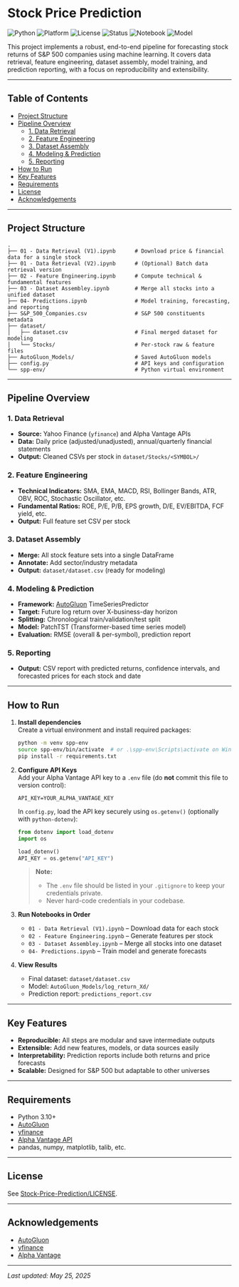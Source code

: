 # Stock Price Prediction

![Python](https://img.shields.io/badge/python-3.12-blue)
![Platform](https://img.shields.io/badge/platform-Windows-lightgrey)
![License](https://img.shields.io/badge/license-MIT-green)
![Status](https://img.shields.io/badge/status-Active-brightgreen)
![Notebook](https://img.shields.io/badge/Notebook-Jupyter-orange)
![Model](https://img.shields.io/badge/AutoML-AutoGluon-blueviolet)

This project implements a robust, end-to-end pipeline for forecasting stock returns of S&P 500 companies using machine learning. It covers data retrieval, feature engineering, dataset assembly, model training, and prediction reporting, with a focus on reproducibility and extensibility.

---

## Table of Contents

- [Project Structure](#project-structure)
- [Pipeline Overview](#pipeline-overview)
  - [1. Data Retrieval](#1-data-retrieval)
  - [2. Feature Engineering](#2-feature-engineering)
  - [3. Dataset Assembly](#3-dataset-assembly)
  - [4. Modeling & Prediction](#4-modeling--prediction)
  - [5. Reporting](#5-reporting)
- [How to Run](#how-to-run)
- [Key Features](#key-features)
- [Requirements](#requirements)
- [License](#license)
- [Acknowledgements](#acknowledgements)

---

## Project Structure

```
.
├── 01 - Data Retrieval (V1).ipynb      # Download price & financial data for a single stock
├── 01 - Data Retrieval (V2).ipynb      # (Optional) Batch data retrieval version
├── 02 - Feature Engineering.ipynb      # Compute technical & fundamental features
├── 03 - Dataset Assembley.ipynb        # Merge all stocks into a unified dataset
├── 04- Predictions.ipynb               # Model training, forecasting, and reporting
├── S&P_500_Companies.csv               # S&P 500 constituents metadata
├── dataset/
│   ├── dataset.csv                     # Final merged dataset for modeling
│   └── Stocks/                         # Per-stock raw & feature files
├── AutoGluon_Models/                   # Saved AutoGluon models
├── config.py                           # API keys and configuration
└── spp-env/                            # Python virtual environment
```

---

## Pipeline Overview

### 1. Data Retrieval

- **Source:** Yahoo Finance (`yfinance`) and Alpha Vantage APIs
- **Data:** Daily price (adjusted/unadjusted), annual/quarterly financial statements
- **Output:** Cleaned CSVs per stock in `dataset/Stocks/<SYMBOL>/`

### 2. Feature Engineering

- **Technical Indicators:** SMA, EMA, MACD, RSI, Bollinger Bands, ATR, OBV, ROC, Stochastic Oscillator, etc.
- **Fundamental Ratios:** ROE, P/E, P/B, EPS growth, D/E, EV/EBITDA, FCF yield, etc.
- **Output:** Full feature set CSV per stock

### 3. Dataset Assembly

- **Merge:** All stock feature sets into a single DataFrame
- **Annotate:** Add sector/industry metadata
- **Output:** `dataset/dataset.csv` (ready for modeling)

### 4. Modeling & Prediction

- **Framework:** [AutoGluon](https://auto.gluon.ai/) TimeSeriesPredictor
- **Target:** Future log return over X-business-day horizon
- **Splitting:** Chronological train/validation/test split
- **Model:** PatchTST (Transformer-based time series model)
- **Evaluation:** RMSE (overall & per-symbol), prediction report

### 5. Reporting

- **Output:** CSV report with predicted returns, confidence intervals, and forecasted prices for each stock and date

---

## How to Run

1. **Install dependencies**  
   Create a virtual environment and install required packages:
   ```sh
   python -m venv spp-env
   source spp-env/bin/activate  # or .\spp-env\Scripts\activate on Windows
   pip install -r requirements.txt
   ```

2. **Configure API Keys**  
   Add your Alpha Vantage API key to a `.env` file (do **not** commit this file to version control):
   ```
   API_KEY=YOUR_ALPHA_VANTAGE_KEY
   ```
   In `config.py`, load the API key securely using `os.getenv()` (optionally with `python-dotenv`):
   ```python
   from dotenv import load_dotenv
   import os

   load_dotenv()
   API_KEY = os.getenv("API_KEY")
   ```
   > **Note:**  
   > - The `.env` file should be listed in your `.gitignore` to keep your credentials private.
   > - Never hard-code credentials in your codebase.

3. **Run Notebooks in Order**  
   - `01 - Data Retrieval (V1).ipynb` – Download data for each stock
   - `02 - Feature Engineering.ipynb` – Generate features per stock
   - `03 - Dataset Assembley.ipynb` – Merge all stocks into one dataset
   - `04- Predictions.ipynb` – Train model and generate forecasts

4. **View Results**  
   - Final dataset: `dataset/dataset.csv`
   - Model: `AutoGluon_Models/log_return_Xd/`
   - Prediction report: `predictions_report.csv`

---

## Key Features

- **Reproducible:** All steps are modular and save intermediate outputs
- **Extensible:** Add new features, models, or data sources easily
- **Interpretability:** Prediction reports include both returns and price forecasts
- **Scalable:** Designed for S&P 500 but adaptable to other universes

---

## Requirements

- Python 3.10+
- [AutoGluon](https://auto.gluon.ai/)
- [yfinance](https://github.com/ranaroussi/yfinance)
- [Alpha Vantage API](https://www.alphavantage.co/)
- pandas, numpy, matplotlib, talib, etc.

---

## License

See [Stock-Price-Prediction/LICENSE](Stock-Price-Prediction/LICENSE).

---

## Acknowledgements

- [AutoGluon](https://auto.gluon.ai/)
- [yfinance](https://github.com/ranaroussi/yfinance)
- [Alpha Vantage](https://www.alphavantage.co/)

---

*Last updated: May 25, 2025*
